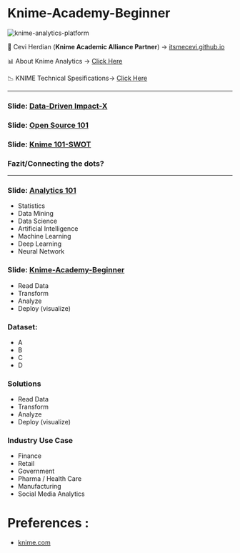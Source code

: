 # Knime-Academy-Beginner


![knime-analytics-platform](https://user-images.githubusercontent.com/27078712/87846281-fe2c9280-c8f8-11ea-8133-911cb9cbb27b.png)



<span>&#129311;</span> Cevi Herdian (**Knime Academic Alliance Partner**)  -> [itsmecevi.github.io](https://itsmecevi.github.io/) 

<span>&#128202;</span> About Knime Analytics -> [Click Here](https://www.knime.com/about)

<span>&#128201;</span> KNIME Technical Spesifications-> [Click Here](https://www.knime.com/software-overview)

_____


### Slide: [Data-Driven Impact-X](https://www.canva.com/design/DAECRX1XUqM/YTKBGJUGmpKLscGY8Nr9zw/view?utm_content=DAECRX1XUqM&utm_campaign=designshare&utm_medium=link&utm_source=sharebutton)

### Slide: [Open Source 101](https://www.canva.com/design/DAEEGZUwb64/rQVeq00zLryS7EUuOlpWnQ/view#3)

### Slide: [Knime 101-SWOT]()

### Fazit/Connecting the dots?

_____

### Slide: [Analytics 101]()

* Statistics
* Data Mining
* Data Science
* Artificial Intelligence
* Machine Learning
* Deep Learning
* Neural Network




### Slide: [Knime-Academy-Beginner]()

* Read Data
* Transform
* Analyze
* Deploy (visualize)

### Dataset:

* A
* B
* C
* D

### Solutions

* Read Data
* Transform
* Analyze
* Deploy (visualize)

### Industry Use Case

* Finance
* Retail
* Government
* Pharma / Health Care
* Manufacturing
* Social Media Analytics

# Preferences :

* [knime.com](https://www.knime.com/)

